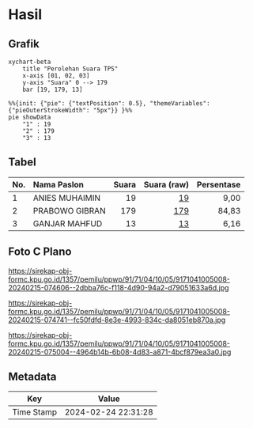 # Hasil

## Grafik

```mermaid
xychart-beta
    title "Perolehan Suara TPS"
    x-axis [01, 02, 03]
    y-axis "Suara" 0 --> 179
    bar [19, 179, 13]
```

```mermaid
%%{init: {"pie": {"textPosition": 0.5}, "themeVariables": {"pieOuterStrokeWidth": "5px"}} }%%
pie showData
    "1" : 19
    "2" : 179
    "3" : 13
```

## Tabel

| No. | Nama Paslon    | Suara | Suara (raw) | Persentase |
|:--- |:-------------- | -----:| -----------:| ----------:|
| 1   | ANIES MUHAIMIN | 19    | [19][p-1]   | 9,00       |
| 2   | PRABOWO GIBRAN | 179   | [179][p-2]  | 84,83      |
| 3   | GANJAR MAHFUD  | 13    | [13][p-3]   | 6,16       |


[p-1]: https://github.com/gigit-pemilu/pemilu-2024-91-papua/blob/main/pilpres/hitung-suara/sub/91-papua/sub/71-kota-jayapura/sub/04-muara-tami/sub/1005-koya-timur/sub/008-tps/sub/paslon-1.txt
[p-2]: https://github.com/gigit-pemilu/pemilu-2024-91-papua/blob/main/pilpres/hitung-suara/sub/91-papua/sub/71-kota-jayapura/sub/04-muara-tami/sub/1005-koya-timur/sub/008-tps/sub/paslon-2.txt
[p-3]: https://github.com/gigit-pemilu/pemilu-2024-91-papua/blob/main/pilpres/hitung-suara/sub/91-papua/sub/71-kota-jayapura/sub/04-muara-tami/sub/1005-koya-timur/sub/008-tps/sub/paslon-3.txt

## Foto C Plano

https://sirekap-obj-formc.kpu.go.id/1357/pemilu/ppwp/91/71/04/10/05/9171041005008-20240215-074606--2dbba76c-f118-4d90-94a2-d79051633a6d.jpg

https://sirekap-obj-formc.kpu.go.id/1357/pemilu/ppwp/91/71/04/10/05/9171041005008-20240215-074741--fc50fdfd-8e3e-4993-834c-da8051eb870a.jpg

https://sirekap-obj-formc.kpu.go.id/1357/pemilu/ppwp/91/71/04/10/05/9171041005008-20240215-075004--4964b14b-6b08-4d83-a871-4bcf879ea3a0.jpg


## Metadata

| Key        | Value               |
| ---------- | ------------------- |
| Time Stamp | 2024-02-24 22:31:28 |



